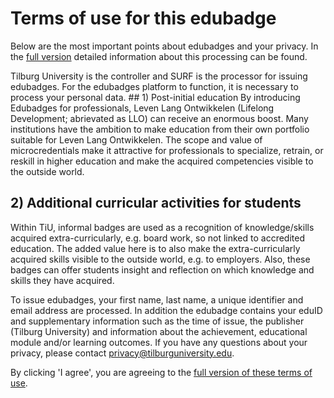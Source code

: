 # Terms of use for this edubadge

Below are the most important points about edubadges and your privacy. In the [full version](https://raw.githubusercontent.com/edubadges/privacy/master/tilburg-university/edubadges-nonformal-text-en.md) detailed information about this processing can be found.

Tilburg University is the controller and SURF is the processor for issuing edubadges. For the edubadges platform to function, it is necessary to process your personal data. ## 1) Post-initial education
By introducing Edubadges for professionals, Leven Lang Ontwikkelen (Lifelong Development; abrievated as LLO) can receive an enormous boost. Many institutions have the ambition to make education from their own portfolio suitable for Leven Lang Ontwikkelen. The scope and value of microcredentials make it attractive for professionals to specialize, retrain, or reskill in higher education and make the acquired competencies visible to the outside world.

## 2) Additional curricular activities for students
Within TiU, informal badges are used as a recognition of knowledge/skills acquired extra-curricularly, e.g. board work, so not linked to accredited education. The added value here is to also make the extra-curricularly acquired skills visible to the outside world, e.g. to employers. Also, these badges can offer students insight and reflection on which knowledge and skills they have acquired.

To issue edubadges, your first name, last name, a unique identifier and email address are processed. In addition the edubadge contains your eduID and supplementary information such as the time of issue, the publisher (Tilburg University) and information about the achievement, educational module and/or learning outcomes. If you have any questions about your privacy, please contact [privacy@tilburguniversity.edu](mailto:privacy@tilburguniversity.edu).

By clicking 'I agree', you are agreeing to the [full version of these terms of use](https://raw.githubusercontent.com/edubadges/privacy/master/tilburg-university/edubadges-nonformal-text-en.md).